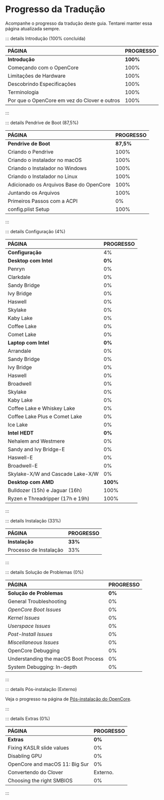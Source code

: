 # Progresso da Tradução

Acompanhe o progresso da tradução deste guia. Tentarei manter essa página atualizada sempre.

::: details Introdução (100% concluída)

| PÁGINA | PROGRESSO |
| :----- | :-------- |
| **Introdução** | **100%** |
| Começando com o OpenCore | 100% |
| Limitações de Hardware | 100% |
| Descobrindo Especificações | 100% |
| Terminologia | 100% |
| Por que o OpenCore em vez do Clover e outros | 100% |

:::

::: details Pendrive de Boot (87,5%)

| PÁGINA | PROGRESSO |
| :----- | :-------- |
| **Pendrive de Boot** | **87,5%** |
| Criando o Pendrive | 100% |
| Criando o instalador no macOS | 100% |
| Criando o Instalador no Windows | 100% |
| Criando o Instalador no Linux | 100% |
| Adicionado os Arquivos Base do OpenCore | 100% |
| Juntando os Arquivos | 100% |
| Primeiros Passos com a ACPI | 0% |
| config.plist Setup | 100% |

:::

::: details Configuração (4%)

| PÁGINA | PROGRESSO |
| :----- | :-------- |
| **Configuração** | 4% |
| **Desktop com Intel** | **0%** |
| Penryn | 0% |
| Clarkdale | 0% |
| Sandy Bridge | 0% |
| Ivy Bridge | 0% |
| Haswell | 0% |
| Skylake | 0% |
| Kaby Lake | 0% |
| Coffee Lake | 0% |
| Comet Lake | 0% |
| **Laptop com Intel** | **0%** |
| Arrandale | 0% |
| Sandy Bridge | 0% |
| Ivy Bridge | 0% |
| Haswell | 0% |
| Broadwell | 0% |
| Skylake | 0% |
| Kaby Lake | 0% |
| Coffee Lake e Whiskey Lake | 0% |
| Coffee Lake Plus e Comet Lake | 0% |
| Ice Lake | 0% |
| **Intel HEDT** | **0%** |
| Nehalem and Westmere | 0% |
| Sandy and Ivy Bridge-E | 0% |
| Haswell-E | 0% |
| Broadwell-E | 0% |
| Skylake-X/W and Cascade Lake-X/W | 0% |
| **Desktop com AMD** | **100%** |
| Bulldozer (15h) e Jaguar (16h) | 100% |
| Ryzen e Threadripper (17h e 19h) | 100% |

:::

::: details Instalação (33%)

| PÁGINA | PROGRESSO |
| :----- | :-------- |
| **Instalação** | **33%** |
| Processo de Instalação | 33% |

:::

::: details Solução de Problemas (0%)

| PÁGINA | PROGRESSO |
| :----- | :-------- |
| **Solução de Problemas** | **0%** |
| General Troubleshooting | 0% |
| *OpenCore Boot Issues* | 0% |
| *Kernel Issues* | 0% |
| *Userspace Issues* | 0% |
| *Post-Install Issues* | 0% |
| *Miscellaneous Issues* | 0% |
| OpenCore Debugging | 0% |
| Understanding the macOS Boot Process | 0% |
| System Debugging: In-depth | 0% |

:::

::: details Pós-instalação (Externo)

Veja o progresso na página de [Pós-instalação do OpenCore](https://deomkds.github.io/OpenCore-Post-Install/).

:::

::: details Extras (0%)

| PÁGINA | PROGRESSO |
| :----- | :-------- |
| **Extras** | **0%** |
| Fixing KASLR slide values | 0% |
| Disabling GPU | 0% |
| OpenCore and macOS 11: Big Sur | 0% |
| Convertendo do Clover | Externo. |
| Choosing the right SMBIOS | 0% |

:::
